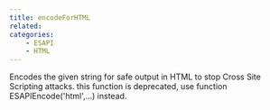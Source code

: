 ```yaml
---
title: encodeForHTML
related:
categories:
    - ESAPI
    - HTML
---
```


Encodes the given string for safe output in HTML to stop Cross Site Scripting attacks.
		this function is deprecated, use function ESAPIEncode('html',...) instead.